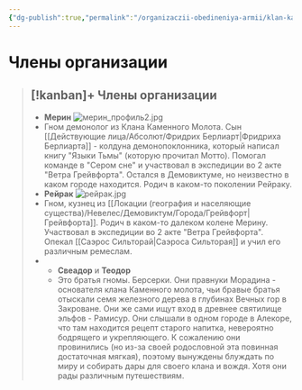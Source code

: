 ```yaml
---
{"dg-publish":true,"permalink":"/organizaczii-obedineniya-armii/klan-kamennogo-molota/","dgPassFrontmatter":true}
---
```


# Члены организации

> [!kanban]+ Члены организации
> - 
> 	- **Мерин** ![мерин_профиль2.jpg](/img/user/%D0%BC%D0%B5%D1%80%D0%B8%D0%BD_%D0%BF%D1%80%D0%BE%D1%84%D0%B8%D0%BB%D1%8C2.jpg)
> 	- Гном демонолог из Клана Каменного Молота. Сын [[Действующие лица/Абсолют/Фридрих Берлиарт\|Фридриха Берлиарта]] - колдуна демонопоклонника, который написал книгу "Языки Тьмы" (которую прочитал Мотто). Помогал команде в "Сером сне" и участвовал в экспедиции во 2 акте "Ветра Грейвфорта". Остался в Демовиктуме, но неизвестно в каком городе находится. Родич в каком-то поколении Рейраку.
> 	- **Рейрак** ![рейрак.jpg](/img/user/%D1%80%D0%B5%D0%B9%D1%80%D0%B0%D0%BA.jpg)
> 	- Гном, кузнец из [[Локации (география и населяющие существа)/Невелес/Демовиктум/Города/Грейвфорт\|Грейвфорта]]. Родич в каком-то далеком колене Мерину. Участвовал в экспедиции во 2 акте "Ветра Грейвфорта". Опекал [[Саэрос Сильторай\|Саэроса Сильторая]] и учил его различным ремеслам.
> - 
> 	- **Свеадор** и **Теодор**
> 	- Это братья гномы. Берсерки. Они правнуки Морадина - основателя клана Каменного молота, чьи бравые братья отыскали семя железного дерева в глубинах Вечных гор в Закроване. Они же сами ищут вход в древнее святилище эльфов - Рамисур. Они слышали в одном городе в Алекоре, что там находится рецепт старого напитка, невероятно бодрящего и укрепляющего. К сожалению они провинились (но из-за своей родословной эта повинная достаточная мягкая), поэтому вынуждены блуждать по миру и собирать дары для своего клана и вождя. Хотя они рады различным путешествиям.



